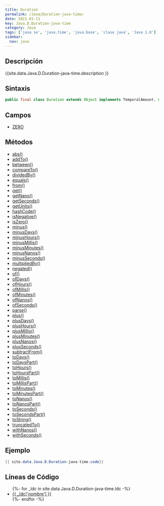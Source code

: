 ```yaml
---
title: Duration
permalink: /Java/Duration-java-time/
date: 2021-01-11
key: Java.D.Duration-java-time
category: Java
tags: ['java se', 'java.time', 'java.base', 'clase java', 'Java 1.8']
sidebar: 
  nav: java
---
```


## Descripción
{{site.data.Java.D.Duration-java-time.description }}

## Sintaxis
~~~java
public final class Duration extends Object implements TemporalAmount, Comparable<Duration>, Serializable
~~~

## Campos
* [ZERO](/Java/Duration-java-time/ZERO/)

## Métodos
* [abs()](/Java/Duration-java-time/abs/)
* [addTo()](/Java/Duration-java-time/addTo/)
* [between()](/Java/Duration-java-time/between/)
* [compareTo()](/Java/Duration-java-time/compareTo/)
* [dividedBy()](/Java/Duration-java-time/dividedBy/)
* [equals()](/Java/Duration-java-time/equals/)
* [from()](/Java/Duration-java-time/from/)
* [get()](/Java/Duration-java-time/get/)
* [getNano()](/Java/Duration-java-time/getNano/)
* [getSeconds()](/Java/Duration-java-time/getSeconds/)
* [getUnits()](/Java/Duration-java-time/getUnits/)
* [hashCode()](/Java/Duration-java-time/hashCode/)
* [isNegative()](/Java/Duration-java-time/isNegative/)
* [isZero()](/Java/Duration-java-time/isZero/)
* [minus()](/Java/Duration-java-time/minus/)
* [minusDays()](/Java/Duration-java-time/minusDays/)
* [minusHours()](/Java/Duration-java-time/minusHours/)
* [minusMillis()](/Java/Duration-java-time/minusMillis/)
* [minusMinutes()](/Java/Duration-java-time/minusMinutes/)
* [minusNanos()](/Java/Duration-java-time/minusNanos/)
* [minusSeconds()](/Java/Duration-java-time/minusSeconds/)
* [multipliedBy()](/Java/Duration-java-time/multipliedBy/)
* [negated()](/Java/Duration-java-time/negated/)
* [of()](/Java/Duration-java-time/of/)
* [ofDays()](/Java/Duration-java-time/ofDays/)
* [ofHours()](/Java/Duration-java-time/ofHours/)
* [ofMillis()](/Java/Duration-java-time/ofMillis/)
* [ofMinutes()](/Java/Duration-java-time/ofMinutes/)
* [ofNanos()](/Java/Duration-java-time/ofNanos/)
* [ofSeconds()](/Java/Duration-java-time/ofSeconds/)
* [parse()](/Java/Duration-java-time/parse/)
* [plus()](/Java/Duration-java-time/plus/)
* [plusDays()](/Java/Duration-java-time/plusDays/)
* [plusHours()](/Java/Duration-java-time/plusHours/)
* [plusMillis()](/Java/Duration-java-time/plusMillis/)
* [plusMinutes()](/Java/Duration-java-time/plusMinutes/)
* [plusNanos()](/Java/Duration-java-time/plusNanos/)
* [plusSeconds()](/Java/Duration-java-time/plusSeconds/)
* [subtractFrom()](/Java/Duration-java-time/subtractFrom/)
* [toDays()](/Java/Duration-java-time/toDays/)
* [toDaysPart()](/Java/Duration-java-time/toDaysPart/)
* [toHours()](/Java/Duration-java-time/toHours/)
* [toHoursPart()](/Java/Duration-java-time/toHoursPart/)
* [toMillis()](/Java/Duration-java-time/toMillis/)
* [toMillisPart()](/Java/Duration-java-time/toMillisPart/)
* [toMinutes()](/Java/Duration-java-time/toMinutes/)
* [toMinutesPart()](/Java/Duration-java-time/toMinutesPart/)
* [toNanos()](/Java/Duration-java-time/toNanos/)
* [toNanosPart()](/Java/Duration-java-time/toNanosPart/)
* [toSeconds()](/Java/Duration-java-time/toSeconds/)
* [toSecondsPart()](/Java/Duration-java-time/toSecondsPart/)
* [toString()](/Java/Duration-java-time/toString/)
* [truncatedTo()](/Java/Duration-java-time/truncatedTo/)
* [withNanos()](/Java/Duration-java-time/withNanos/)
* [withSeconds()](/Java/Duration-java-time/withSeconds/)

## Ejemplo
~~~java
{{ site.data.Java.D.Duration-java-time.code}}
~~~

## Líneas de Código
<ul>
{%- for _ldc in site.data.Java.D.Duration-java-time.ldc -%}
   <li>
       <a href="{{_ldc['url'] }}">{{ _ldc['nombre'] }}</a>
   </li>
{%- endfor -%}
</ul>
